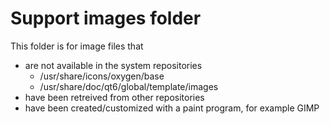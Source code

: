 # Support images folder

This folder is for image files that

- are not available in the system repositories
  - /usr/share/icons/oxygen/base
  - /usr/share/doc/qt6/global/template/images
- have been retreived from other repositories
- have been created/customized with a paint program,   for example GIMP

